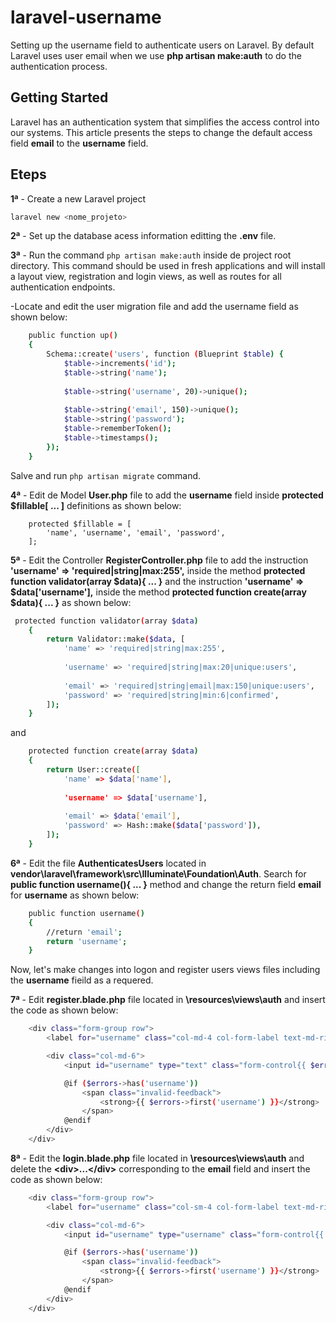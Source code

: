 # laravel-username

Setting up the username field to authenticate users on Laravel. By default Laravel uses user email when we use **php artisan make:auth** to do the authentication process.

## Getting Started
Laravel has an authentication system that simplifies the access control into our systems. This article presents the steps to change the default access field **email** to the **username** field.

## Eteps

**1ª** - Create a new Laravel project
```sh
laravel new <nome_projeto>
```
**2ª** - Set up the database acess information editting the **.env** file.

**3ª** - Run the command ```php artisan make:auth``` inside de project root directory. This command should be used in fresh applications and will install a layout view, registration and login views, as well as routes for all authentication endpoints.

-Locate and edit the user migration file and add the username field as shown below:

```sh
    public function up()
    {
        Schema::create('users', function (Blueprint $table) {
            $table->increments('id');
            $table->string('name');
            
            $table->string('username', 20)->unique();
            
            $table->string('email', 150)->unique();
            $table->string('password');
            $table->rememberToken();
            $table->timestamps();
        });
    }
```
Salve and run ```php artisan migrate``` command.

**4ª** - Edit de Model **User.php** file to add the **username** field inside **protected $fillable[ ... ]** definitions as shown below:

```
    protected $fillable = [
        'name', 'username', 'email', 'password',
    ];
```

**5ª** - Edit the Controller **RegisterController.php** file to add the instruction **'username' => 'required|string|max:255',** inside the method **protected function validator(array $data){ ... }** and the instruction **'username' => $data['username'],** inside the method **protected function create(array $data){ ... }** as shown below:

```sh
 protected function validator(array $data)
    {
        return Validator::make($data, [
            'name' => 'required|string|max:255',
            
            'username' => 'required|string|max:20|unique:users',
            
            'email' => 'required|string|email|max:150|unique:users',
            'password' => 'required|string|min:6|confirmed',
        ]);
    }
```
and 
```sh
    protected function create(array $data)
    {
        return User::create([
            'name' => $data['name'],
            
            'username' => $data['username'],
            
            'email' => $data['email'],
            'password' => Hash::make($data['password']),
        ]);
    }
```
**6ª** - Edit the file **AuthenticatesUsers** located in **vendor\laravel\framework\src\Illuminate\Foundation\Auth**. Search for **public function username(){ ... }** method and change the return field **email** for **username** as shown below:

```sh
    public function username()
    {
        //return 'email';
        return 'username';
    }
```

Now, let's make changes into logon and register users views files including the **username** fieild as a requered.

**7ª** - Edit **register.blade.php** file located in **\\resources\views\auth** and insert the code as shown below:

```sh
    <div class="form-group row">
        <label for="username" class="col-md-4 col-form-label text-md-right">{{ __('User') }}</label>

        <div class="col-md-6">
            <input id="username" type="text" class="form-control{{ $errors->has('username') ? ' is-invalid' : '' }}" name="username" value="{{ old('username') }}" required autofocus>

            @if ($errors->has('username'))
                <span class="invalid-feedback">
                    <strong>{{ $errors->first('username') }}</strong>
                </span>
            @endif
        </div>
    </div>
```

**8ª** - Edit the **login.blade.php** file located in **\\resources\views\auth** and delete the **\<div>...<\/div>** corresponding to the **email** field and insert the code as shown below:

```sh
    <div class="form-group row">
        <label for="username" class="col-sm-4 col-form-label text-md-right">{{ __('User') }}</label>

        <div class="col-md-6">
            <input id="username" type="username" class="form-control{{ $errors->has('username') ? ' is-invalid' : '' }}" name="username" value="{{ old('username') }}" required autofocus>

            @if ($errors->has('username'))
                <span class="invalid-feedback">
                    <strong>{{ $errors->first('username') }}</strong>
                </span>
            @endif
        </div>
    </div>
```
